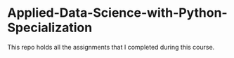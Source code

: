 # Applied-Data-Science-with-Python-Specialization
This repo holds all the assignments that I completed during this course.
